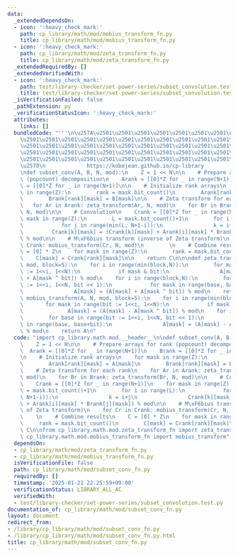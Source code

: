 ```yaml
---
data:
  _extendedDependsOn:
  - icon: ':heavy_check_mark:'
    path: cp_library/math/mod/mobius_transform_fn.py
    title: cp_library/math/mod/mobius_transform_fn.py
  - icon: ':heavy_check_mark:'
    path: cp_library/math/mod/zeta_transform_fn.py
    title: cp_library/math/mod/zeta_transform_fn.py
  _extendedRequiredBy: []
  _extendedVerifiedWith:
  - icon: ':heavy_check_mark:'
    path: test/library-checker/set-power-series/subset_convolution.test.py
    title: test/library-checker/set-power-series/subset_convolution.test.py
  _isVerificationFailed: false
  _pathExtension: py
  _verificationStatusIcon: ':heavy_check_mark:'
  attributes:
    links: []
  bundledCode: "'''\n\u257A\u2501\u2501\u2501\u2501\u2501\u2501\u2501\u2501\u2501\u2501\
    \u2501\u2501\u2501\u2501\u2501\u2501\u2501\u2501\u2501\u2501\u2501\u2501\u2501\
    \u2501\u2501\u2501\u2501\u2501\u2501\u2501\u2501\u2501\u2501\u2501\u2501\u2501\
    \u2501\u2501\u2501\u2501\u2501\u2501\u2501\u2501\u2501\u2501\u2501\u2501\u2501\
    \u2501\u2501\u2501\u2501\u2501\u2501\u2501\u2501\u2501\u2501\u2501\u2501\u2501\
    \u2578\n             https://kobejean.github.io/cp-library               \n'''\n\
    \ndef subset_conv(A, B, N, mod):\n    Z = 1 << N\n\n    # Prepare arrays for rank\
    \ (popcount) decomposition\n    Arank = [[0]*Z for _ in range(N+1)]\n    Brank\
    \ = [[0]*Z for _ in range(N+1)]\n\n    # Initialize rank arrays\n    for mask\
    \ in range(Z):\n        rank = mask.bit_count()\n        Arank[rank][mask] = A[mask]\n\
    \        Brank[rank][mask] = B[mask]\n\n    # Zeta transform for each rank\n \
    \   for Ar in Arank: zeta_transform(Ar, N, mod)\n    for Br in Brank: zeta_transform(Br,\
    \ N, mod)\n\n    # Convolution\n    Crank = [[0]*Z for _ in range(N+1)]\n    for\
    \ mask in range(Z):\n        L = mask.bit_count()+1\n        for i in range(L):\n\
    \            for j in range(min(L, N+1-i)):\n                k = i+j\n       \
    \         Crank[k][mask] = (Crank[k][mask] + Arank[i][mask] * Brank[j][mask])\
    \ % mod\n\n    # M\xF6bius transform (inverse of Zeta transform)\n    for Cr in\
    \ Crank: mobius_transform(Cr, N, mod)\n        \n    # Combine results\n    C\
    \ = [0] * Z\n    for mask in range(Z):\n        rank = mask.bit_count()\n    \
    \    C[mask] = Crank[rank][mask]\n\n    return C\n\n\ndef zeta_transform(A, N,\
    \ mod, block=5):\n    for i in range(min(block,N)):\n        for mask in range(bit\
    \ := 1<<i, 1<<N):\n            if mask & bit:\n                A[mask] = (A[mask]\
    \ + A[mask ^ bit]) % mod\n    for i in range(block,N):\n        for base in range(bit\
    \ := 1<<i, 1<<N, bit << 1):\n            for mask in range(base, base+bit):\n\
    \                A[mask] = (A[mask] + A[mask ^ bit]) % mod\n    return A\n\ndef\
    \ mobius_transform(A, N, mod, block=5):\n    for i in range(min(block,N)):\n \
    \       for mask in range(bit := 1<<i, 1<<N):\n            if mask & bit:\n  \
    \              A[mask] = (A[mask] - A[mask ^ bit]) % mod\n    for i in range(block,N):\n\
    \        for base in range(bit := 1<<i, 1<<N, bit << 1):\n            for mask\
    \ in range(base, base+bit):\n                A[mask] = (A[mask] - A[mask ^ bit])\
    \ % mod\n    return A\n"
  code: "import cp_library.math.mod.__header__\n\ndef subset_conv(A, B, N, mod):\n\
    \    Z = 1 << N\n\n    # Prepare arrays for rank (popcount) decomposition\n  \
    \  Arank = [[0]*Z for _ in range(N+1)]\n    Brank = [[0]*Z for _ in range(N+1)]\n\
    \n    # Initialize rank arrays\n    for mask in range(Z):\n        rank = mask.bit_count()\n\
    \        Arank[rank][mask] = A[mask]\n        Brank[rank][mask] = B[mask]\n\n\
    \    # Zeta transform for each rank\n    for Ar in Arank: zeta_transform(Ar, N,\
    \ mod)\n    for Br in Brank: zeta_transform(Br, N, mod)\n\n    # Convolution\n\
    \    Crank = [[0]*Z for _ in range(N+1)]\n    for mask in range(Z):\n        L\
    \ = mask.bit_count()+1\n        for i in range(L):\n            for j in range(min(L,\
    \ N+1-i)):\n                k = i+j\n                Crank[k][mask] = (Crank[k][mask]\
    \ + Arank[i][mask] * Brank[j][mask]) % mod\n\n    # M\xF6bius transform (inverse\
    \ of Zeta transform)\n    for Cr in Crank: mobius_transform(Cr, N, mod)\n    \
    \    \n    # Combine results\n    C = [0] * Z\n    for mask in range(Z):\n   \
    \     rank = mask.bit_count()\n        C[mask] = Crank[rank][mask]\n\n    return\
    \ C\n\nfrom cp_library.math.mod.zeta_transform_fn import zeta_transform\nfrom\
    \ cp_library.math.mod.mobius_transform_fn import mobius_transform"
  dependsOn:
  - cp_library/math/mod/zeta_transform_fn.py
  - cp_library/math/mod/mobius_transform_fn.py
  isVerificationFile: false
  path: cp_library/math/mod/subset_conv_fn.py
  requiredBy: []
  timestamp: '2025-01-21 22:25:59+09:00'
  verificationStatus: LIBRARY_ALL_AC
  verifiedWith:
  - test/library-checker/set-power-series/subset_convolution.test.py
documentation_of: cp_library/math/mod/subset_conv_fn.py
layout: document
redirect_from:
- /library/cp_library/math/mod/subset_conv_fn.py
- /library/cp_library/math/mod/subset_conv_fn.py.html
title: cp_library/math/mod/subset_conv_fn.py
---
```

